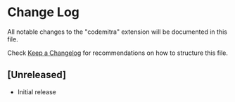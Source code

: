 # Change Log

All notable changes to the "codemitra" extension will be documented in this file.

Check [Keep a Changelog](http://keepachangelog.com/) for recommendations on how to structure this file.

## [Unreleased]

- Initial release